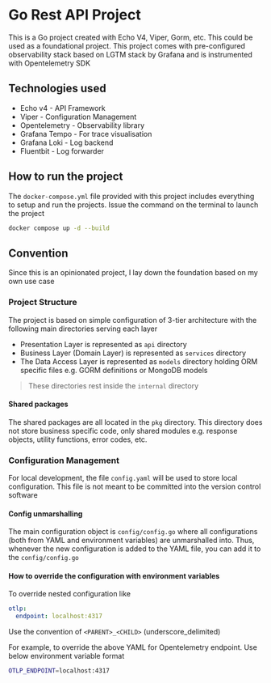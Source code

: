 # Go Rest API Project
This is a Go project created with Echo V4, Viper, Gorm, etc. This could be used as a foundational project. This project comes with pre-configured observability stack based on LGTM stack by Grafana and is instrumented with Opentelemetry SDK

## Technologies used
- Echo v4 - API Framework
- Viper - Configuration Management
- Opentelemetry - Observability library
- Grafana Tempo - For trace visualisation
- Grafana Loki - Log backend
- Fluentbit - Log forwarder

## How to run the project
The `docker-compose.yml` file provided with this project includes everything to setup and run the projects. Issue the command on the terminal to
launch the project

```bash
docker compose up -d --build
```

## Convention
Since this is an opinionated project, I lay down the foundation based on my own use case

### Project Structure
The project is based on simple configuration of 3-tier architecture with the following main directories serving each layer

- Presentation Layer is represented as `api` directory
- Business Layer (Domain Layer) is represented as `services` directory
- The Data Access Layer is represented as `models` directory holding ORM specific files e.g. GORM definitions or MongoDB models

> These directories rest inside the `internal` directory

#### Shared packages
The shared packages are all located in the `pkg` directory. This directory does not store business specific code, only shared modules e.g. response objects, utility functions, error codes, etc.

### Configuration Management
For local development, the file `config.yaml` will be used to store local configuration. This file is not meant to be committed into the version control software

#### Config unmarshalling
The main configuration object is `config/config.go` where all configurations (both from YAML and environment variables) are unmarshalled into. Thus, whenever the new configuration is added to the YAML file, you can add it to the `config/config.go`

#### How to override the configuration with environment variables
To override nested configuration like

```yaml
otlp:
  endpoint: localhost:4317
```

Use the convention of `<PARENT>_<CHILD>` (underscore_delimited)

For example, to override the above YAML for Opentelemetry endpoint. Use below environment variable format

```bash
OTLP_ENDPOINT=localhost:4317
```